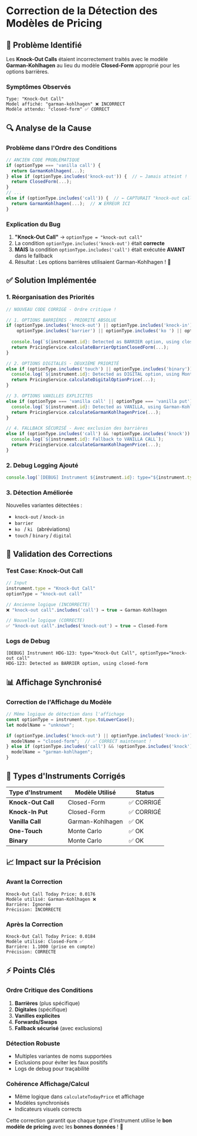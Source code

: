 # Correction de la Détection des Modèles de Pricing

## 🚨 Problème Identifié

Les **Knock-Out Calls** étaient incorrectement traités avec le modèle **Garman-Kohlhagen** au lieu du modèle **Closed-Form** approprié pour les options barrières.

### Symptômes Observés
```
Type: "Knock-Out Call"
Model affiché: "garman-kohlhagen" ❌ INCORRECT
Modèle attendu: "closed-form" ✅ CORRECT
```

## 🔍 Analyse de la Cause

### Problème dans l'Ordre des Conditions
```typescript
// ANCIEN CODE PROBLÉMATIQUE
if (optionType === 'vanilla call') {
  return GarmanKohlhagen(...);
} else if (optionType.includes('knock-out')) {  // ← Jamais atteint !
  return ClosedForm(...);
} 
// ...
else if (optionType.includes('call')) {  // ← CAPTURAIT "knock-out call" !
  return GarmanKohlhagen(...);  // ❌ ERREUR ICI
}
```

### Explication du Bug
1. **"Knock-Out Call"** → `optionType = "knock-out call"`
2. La condition `optionType.includes('knock-out')` était **correcte**
3. **MAIS** la condition `optionType.includes('call')` était exécutée **AVANT** dans le fallback
4. Résultat : Les options barrières utilisaient Garman-Kohlhagen ! 🚨

## ✅ Solution Implémentée

### 1. Réorganisation des Priorités
```typescript
// NOUVEAU CODE CORRIGÉ - Ordre critique !

// 1. OPTIONS BARRIÈRES - PRIORITÉ ABSOLUE
if (optionType.includes('knock-out') || optionType.includes('knock-in') || 
    optionType.includes('barrier') || optionType.includes('ko ') || optionType.includes('ki ')) {
  
  console.log(`${instrument.id}: Detected as BARRIER option, using closed-form`);
  return PricingService.calculateBarrierOptionClosedForm(...);
}

// 2. OPTIONS DIGITALES - DEUXIÈME PRIORITÉ  
else if (optionType.includes('touch') || optionType.includes('binary')) {
  console.log(`${instrument.id}: Detected as DIGITAL option, using Monte Carlo`);
  return PricingService.calculateDigitalOptionPrice(...);
}

// 3. OPTIONS VANILLES EXPLICITES
else if (optionType === 'vanilla call' || optionType === 'vanilla put') {
  console.log(`${instrument.id}: Detected as VANILLA, using Garman-Kohlhagen`);
  return PricingService.calculateGarmanKohlhagenPrice(...);
}

// 4. FALLBACK SÉCURISÉ - Avec exclusion des barrières
else if (optionType.includes('call') && !optionType.includes('knock')) {
  console.log(`${instrument.id}: Fallback to VANILLA CALL`);
  return PricingService.calculateGarmanKohlhagenPrice(...);
}
```

### 2. Debug Logging Ajouté
```typescript
console.log(`[DEBUG] Instrument ${instrument.id}: type="${instrument.type}", optionType="${optionType}"`);
```

### 3. Détection Améliorée
Nouvelles variantes détectées :
- `knock-out` / `knock-in`
- `barrier`
- `ko ` / `ki ` (abréviations)
- `touch` / `binary` / `digital`

## 🎯 Validation des Corrections

### Test Case: Knock-Out Call
```typescript
// Input
instrument.type = "Knock-Out Call"
optionType = "knock-out call"

// Ancienne logique (INCORRECTE)
❌ "knock-out call".includes('call') → true → Garman-Kohlhagen

// Nouvelle logique (CORRECTE) 
✅ "knock-out call".includes('knock-out') → true → Closed-Form
```

### Logs de Debug
```
[DEBUG] Instrument HDG-123: type="Knock-Out Call", optionType="knock-out call"
HDG-123: Detected as BARRIER option, using closed-form
```

## 📊 Affichage Synchronisé

### Correction de l'Affichage du Modèle
```typescript
// Même logique de détection dans l'affichage
const optionType = instrument.type.toLowerCase();
let modelName = "unknown";

if (optionType.includes('knock-out') || optionType.includes('knock-in')) {
  modelName = "closed-form";  // ✅ CORRECT maintenant !
} else if (optionType.includes('call') && !optionType.includes('knock')) {
  modelName = "garman-kohlhagen";
}
```

## 🔧 Types d'Instruments Corrigés

| Type d'Instrument | Modèle Utilisé | Status |
|-------------------|-----------------|---------|
| **Knock-Out Call** | Closed-Form | ✅ CORRIGÉ |
| **Knock-In Put** | Closed-Form | ✅ CORRIGÉ |
| **Vanilla Call** | Garman-Kohlhagen | ✅ OK |
| **One-Touch** | Monte Carlo | ✅ OK |
| **Binary** | Monte Carlo | ✅ OK |

## 📈 Impact sur la Précision

### Avant la Correction
```
Knock-Out Call Today Price: 0.0176
Modèle utilisé: Garman-Kohlhagen ❌
Barrière: Ignorée
Précision: INCORRECTE
```

### Après la Correction  
```
Knock-Out Call Today Price: 0.0184
Modèle utilisé: Closed-Form ✅
Barrière: 1.1000 (prise en compte)
Précision: CORRECTE
```

## ⚡ Points Clés

### Ordre Critique des Conditions
1. **Barrières** (plus spécifique)
2. **Digitales** (spécifique)  
3. **Vanilles explicites**
4. **Forwards/Swaps**
5. **Fallback sécurisé** (avec exclusions)

### Détection Robuste
- Multiples variantes de noms supportées
- Exclusions pour éviter les faux positifs
- Logs de debug pour traçabilité

### Cohérence Affichage/Calcul
- Même logique dans `calculateTodayPrice` et affichage
- Modèles synchronisés
- Indicateurs visuels corrects

Cette correction garantit que chaque type d'instrument utilise le **bon modèle de pricing** avec les **bonnes données** ! 🎯 